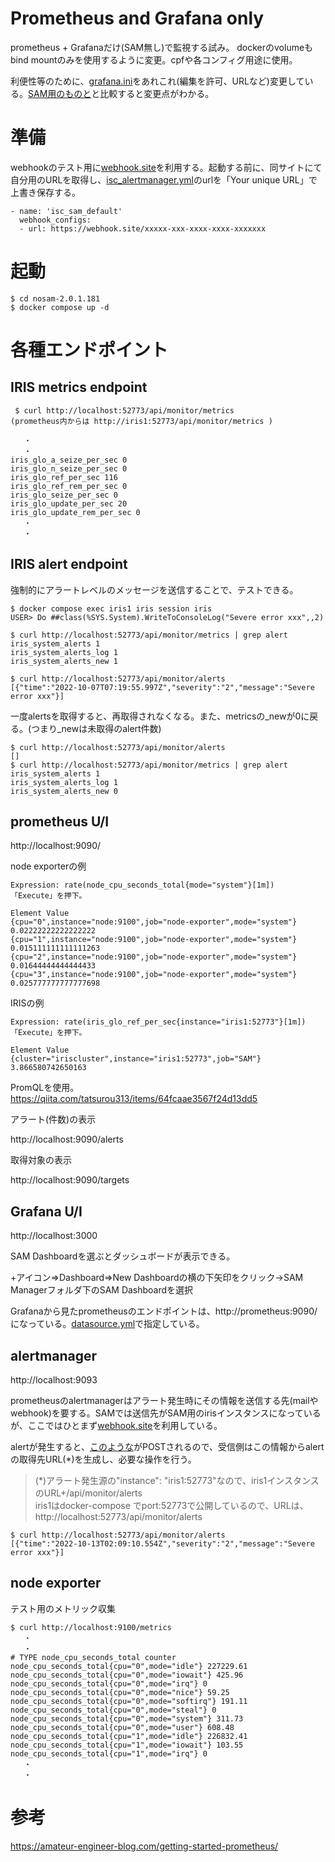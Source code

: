 ﻿# Prometheus and Grafana only
prometheus + Grafanaだけ(SAM無し)で監視する試み。
dockerのvolumeもbind mountのみを使用するように変更。cpfや各コンフィグ用途に使用。

利便性等のために、[grafana.ini](config/grafana/grafana.ini)をあれこれ(編集を許可、URLなど)変更している。[SAM用のものと](../sam-2.0.1.181-unix/config/grafana/grafana.ini)と比較すると変更点がわかる。

# 準備
webhookのテスト用に[webhook.site](https://webhook.site/)を利用する。起動する前に、同サイトにて自分用のURLを取得し、[isc_alertmanager.yml](config/alertmanager/isc_alertmanager.yml)のurlを「Your unique URL」で上書き保存する。

```
- name: 'isc_sam_default'
  webhook_configs:
  - url: https://webhook.site/xxxxx-xxx-xxxx-xxxx-xxxxxxx
```

# 起動
```
$ cd nosam-2.0.1.181
$ docker compose up -d
```

# 各種エンドポイント

## IRIS metrics endpoint   

```
 $ curl http://localhost:52773/api/monitor/metrics
(prometheus内からは http://iris1:52773/api/monitor/metrics ) 

   ・
   ・
iris_glo_a_seize_per_sec 0
iris_glo_n_seize_per_sec 0
iris_glo_ref_per_sec 116
iris_glo_ref_rem_per_sec 0
iris_glo_seize_per_sec 0
iris_glo_update_per_sec 20
iris_glo_update_rem_per_sec 0
   ・
   ・
```

## IRIS alert endpoint

強制的にアラートレベルのメッセージを送信することで、テストできる。
```
$ docker compose exec iris1 iris session iris
USER> Do ##class(%SYS.System).WriteToConsoleLog("Severe error xxx",,2)

$ curl http://localhost:52773/api/monitor/metrics | grep alert
iris_system_alerts 1
iris_system_alerts_log 1
iris_system_alerts_new 1

$ curl http://localhost:52773/api/monitor/alerts
[{"time":"2022-10-07T07:19:55.997Z","severity":"2","message":"Severe error xxx"}]
```
一度alertsを取得すると、再取得されなくなる。また、metricsの_newが0に戻る。(つまり_newは未取得のalert件数)

```
$ curl http://localhost:52773/api/monitor/alerts
[]
$ curl http://localhost:52773/api/monitor/metrics | grep alert
iris_system_alerts 1
iris_system_alerts_log 1
iris_system_alerts_new 0
```


## prometheus U/I
http://localhost:9090/

node exporterの例
```
Expression: rate(node_cpu_seconds_total{mode="system"}[1m]) 
「Execute」を押下。

Element	Value
{cpu="0",instance="node:9100",job="node-exporter",mode="system"}	0.02222222222222222
{cpu="1",instance="node:9100",job="node-exporter",mode="system"}	0.015111111111111263
{cpu="2",instance="node:9100",job="node-exporter",mode="system"}	0.01644444444444433
{cpu="3",instance="node:9100",job="node-exporter",mode="system"}	0.025777777777777698

```

IRISの例
```
Expression: rate(iris_glo_ref_per_sec{instance="iris1:52773"}[1m])
「Execute」を押下。

Element	Value
{cluster="iriscluster",instance="iris1:52773",job="SAM"}	3.866580742650163

```

PromQLを使用。
https://qiita.com/tatsurou313/items/64fcaae3567f24d13dd5

アラート(件数)の表示

http://localhost:9090/alerts

取得対象の表示

http://localhost:9090/targets

## Grafana U/I
http://localhost:3000

SAM Dashboardを選ぶとダッシュボードが表示できる。

+アイコン=>Dashboard=>New Dashboardの横の下矢印をクリック->SAM Managerフォルダ下のSAM Dashboardを選択

Grafanaから見たprometheusのエンドポイントは、http://prometheus:9090/ になっている。[datasource.yml](config/grafana/datasource.yml)で指定している。

## alertmanager
http://localhost:9093  

prometheusのalertmanagerはアラート発生時にその情報を送信する先(mailやwebhook)を要する。SAMでは送信先がSAM用のirisインスタンスになっているが、ここではひとまず[webhook.site](https://webhook.site/)を利用している。

alertが発生すると、[このような](alert.json)がPOSTされるので、受信側はこの情報からalertの取得先URL(*)を生成し、必要な操作を行う。
> (*)アラート発生源の"instance": "iris1:52773"なので、iris1インスタンスのURL+/api/monitor/alerts  
> iris1はdocker-compose でport:52773で公開しているので、URLは、http://localhost:52773/api/monitor/alerts

```
$ curl http://localhost:52773/api/monitor/alerts
[{"time":"2022-10-13T02:09:10.554Z","severity":"2","message":"Severe error xxx"}]
```



## node exporter
テスト用のメトリック収集
```
$ curl http://localhost:9100/metrics
   ・
   ・
# TYPE node_cpu_seconds_total counter
node_cpu_seconds_total{cpu="0",mode="idle"} 227229.61
node_cpu_seconds_total{cpu="0",mode="iowait"} 425.96
node_cpu_seconds_total{cpu="0",mode="irq"} 0
node_cpu_seconds_total{cpu="0",mode="nice"} 59.25
node_cpu_seconds_total{cpu="0",mode="softirq"} 191.11
node_cpu_seconds_total{cpu="0",mode="steal"} 0
node_cpu_seconds_total{cpu="0",mode="system"} 311.73
node_cpu_seconds_total{cpu="0",mode="user"} 608.48
node_cpu_seconds_total{cpu="1",mode="idle"} 226832.41
node_cpu_seconds_total{cpu="1",mode="iowait"} 103.55
node_cpu_seconds_total{cpu="1",mode="irq"} 0
   ・
   ・
```

# 参考
https://amateur-engineer-blog.com/getting-started-prometheus/

